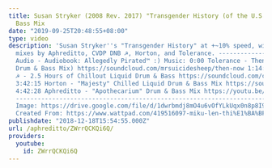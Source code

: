 ```yaml
---
title: Susan Stryker (2008 Rev. 2017) "Transgender History (of the U.S.)" - Drum &
  Bass Mix
date: "2019-09-25T20:48:55+08:00"
type: video
description: 'Susan Stryker''s "Transgender History" at +~10% speed, with Drum & Bass
  mixes by Aphreditto, CVDP DNB ☭, Horton, and Tolerance. ----------------------------------------------------------------------------------
  Audio - Audiobook: Allegedly Pirated™ :) Music: 0:00 Tolerance - Then & Now (Liquid
  Drum & Bass Mix) https://soundcloud.com/mrsuicidesheep/then-now 1:14:42 CVDP//DNB
  ☭ - 2.5 Hours of Chillout Liquid Drum & Bass https://soundcloud.com/cvdpdnb/2-hour-chillout-liquid-drum-and-bass-mix
  3:42:15 Horton - "Majesty" Chilled Liquid Drum & Bass Mix https://soundcloud.com/hortonuk/majesty-chilled-drum-bass-mix
  4:42:28 Aphreditto - "Apothecarium" Drum & Bass Mix https://youtu.be/zpxkMeK19ho
  ----------------------------------------------------------------------------------
  Image: https://drive.google.com/file/d/1dwrbmdj8mO4u6vOfYLkUqx0n8p8I9Cpu/view?usp=sharing
  Created From: https://www.wattpad.com/419516097-miku-len-thi%E1%BA%BFu-gia-ngo%C3%A0i-l%E1%BA%A1nh-trong-n%C3%B3ng-v%C3%A0-c%C3%B4/page/2'
publishdate: "2018-12-18T15:54:55.000Z"
url: /aphreditto/ZWrrQCKQi6Q/
providers:
  youtube:
    id: ZWrrQCKQi6Q
---
```

